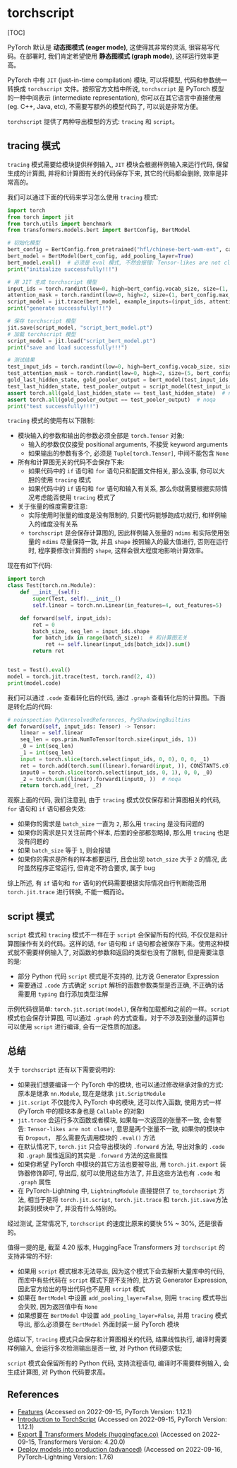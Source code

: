 # torchscript

[TOC]

PyTorch 默认是 **动态图模式 (eager mode)**, 这使得其非常的灵活, 很容易写代码。在部署时, 我们肯定希望使用 **静态图模式 (graph mode)**, 这样运行效率更高。

PyTorch 中有 `JIT` (just-in-time compilation) 模块, 可以将模型, 代码和参数统一转换成 `torchscript` 文件。按照官方文档中所说, `torchscript` 是 PyTorch 模型的一种中间表示 (intermediate representation), 你可以在其它语言中直接使用 (eg. C++, Java, etc), 不需要写额外的模型代码了, 可以说是非常方便。

`torchscript` 提供了两种导出模型的方式: `tracing` 和 `script`。

## tracing 模式

`tracing` 模式需要给模块提供样例输入, `JIT` 模块会根据样例输入来运行代码, 保留生成的计算图, 并将和计算图有关的代码保存下来, 其它的代码都会删除, 效率是非常高的。

我们可以通过下面的代码来学习怎么使用 `tracing` 模式:

```python
import torch
from torch import jit
from torch.utils import benchmark
from transformers.models.bert import BertConfig, BertModel

# 初始化模型
bert_config = BertConfig.from_pretrained("hfl/chinese-bert-wwm-ext", cache_dir="../huggingface_cache", torchscript=True)
bert_model = BertModel(bert_config, add_pooling_layer=True)
bert_model.eval()  # 必须是 eval 模式, 不然会报错: Tensor-likes are not close!
print("initialize successfully!!!")

# 用 JIT 生成 torchscript 模型
input_ids = torch.randint(low=0, high=bert_config.vocab_size, size=(1, bert_config.max_position_embeddings, ))
attention_mask = torch.randint(low=0, high=2, size=(1, bert_config.max_position_embeddings, ))
script_model = jit.trace(bert_model, example_inputs=(input_ids, attention_mask))
print("generate successfully!!!")

# 保存 torchscript 模型
jit.save(script_model, "script_bert_model.pt")
# 加载 torchscript 模型
script_model = jit.load("script_bert_model.pt")
print("save and load successfully!!!")

# 测试结果
test_input_ids = torch.randint(low=0, high=bert_config.vocab_size, size=(5, bert_config.max_position_embeddings))
test_attention_mask = torch.randint(low=0, high=2, size=(5, bert_config.max_position_embeddings))
gold_last_hidden_state, gold_pooler_output = bert_model(test_input_ids, test_attention_mask)
test_last_hidden_state, test_pooler_output = script_model(test_input_ids, test_attention_mask)
assert torch.all(gold_last_hidden_state == test_last_hidden_state)  # noqa
assert torch.all(gold_pooler_output == test_pooler_output)  # noqa
print("test successfully!!!")
```

`tracing` 模式的使用有以下限制:

+ 模块输入的参数和输出的参数必须全部是 `torch.Tensor` 对象:
  + 输入的参数仅仅接受 positional arguments, 不接受 keyword arguments
  + 如果输出的参数有多个, 必须是 `Tuple[torch.Tensor]`, 中间不能包含 `None`
+ 所有和计算图无关的代码不会保存下来:
  + 如果代码中的 `if` 语句和 `for` 语句只和配置文件相关, 那么没事, 你可以大胆的使用 `tracing` 模式
  + 如果代码中的 `if` 语句和 `for` 语句和输入有关系, 那么你就需要根据实际情况考虑能否使用 `tracing` 模式了
+ 关于张量的维度需要注意:
  + 实际使用时张量的维度是没有限制的, 只要代码能够跑成功就行, 和样例输入的维度没有关系
  + `torchscript` 是会保存计算图的, 因此样例输入张量的 `ndims` 和实际使用张量的 `ndims` 尽量保持一致, 并且 `shape` 按照输入的最大值进行, 否则在运行时, 程序要修改计算图的 `shape`, 这样会很大程度地影响计算效率。

现在有如下代码:

```python
import torch
class Test(torch.nn.Module):
    def __init__(self):
        super(Test, self).__init__()
        self.linear = torch.nn.Linear(in_features=4, out_features=5)

    def forward(self, input_ids):
        ret = 0
        batch_size, seq_len = input_ids.shape
        for batch_idx in range(batch_size):  # 和计算图无关
            ret += self.linear(input_ids[batch_idx]).sum()
        return ret


test = Test().eval()
model = torch.jit.trace(test, torch.rand(2, 4))
print(model.code)
```

我们可以通过 `.code` 查看转化后的代码, 通过 `.graph` 查看转化后的计算图。下面是转化后的代码:

```python
# noinspection PyUnresolvedReferences, PyShadowingBuiltins
def forward(self, input_ids: Tensor) -> Tensor:
    linear = self.linear
    seq_len = ops.prim.NumToTensor(torch.size(input_ids, 1))
    _0 = int(seq_len)
    _1 = int(seq_len)
    input = torch.slice(torch.select(input_ids, 0, 0), 0, 0, _1)
    ret = torch.add(torch.sum((linear).forward(input, )), CONSTANTS.c0)  # noqa 
    input0 = torch.slice(torch.select(input_ids, 0, 1), 0, 0, _0)
    _2 = torch.sum((linear).forward1(input0, ))  # noqa 
    return torch.add_(ret, _2)
```

观察上面的代码, 我们注意到, 由于 `tracing` 模式仅仅保存和计算图相关的代码, `for` 语句和 `if` 语句都会失效:

+ 如果你的需求是 `batch_size` 一直为 `2`, 那么用 `tracing` 是没有问题的
+ 如果你的需求是只关注前两个样本, 后面的全部都忽略掉, 那么用 `tracing` 也是没有问题的
+ 如果 `batch_size` 等于 `1`, 则会报错
+ 如果你的需求是所有的样本都要运行, 且会出现 `batch_size` 大于 `2` 的情况, 此时虽然程序正常运行, 但肯定不符合要求, 属于 bug

综上所述, 有 `if` 语句和 `for` 语句的代码需要根据实际情况自行判断能否用 `torch.jit.trace` 进行转换, 不能一概而论。

## script 模式

`script` 模式和 `tracing` 模式不一样在于 `script` 会保留所有的代码, 不仅仅是和计算图操作有关的代码。这样的话, `for` 语句和 `if` 语句都会被保存下来。使用这种模式就不需要样例输入了, 对函数的参数和返回的类型也没有了限制, 但是需要注意的是:

+ 部分 Python 代码 `script` 模式是不支持的, 比方说 Generator Expression
+ 需要通过 `.code` 方式确定 `script` 解析的函数参数类型是否正确, 不正确的话需要用 `typing` 自行添加类型注解

示例代码很简单: `torch.jit.script(model)`, 保存和加载都和之前的一样。`script` 模式也会保存计算图, 可以通过 `.graph` 的方式查看。对于不涉及到张量的运算也可以使用 `script` 进行编译, 会有一定性质的加速。

## 总结

关于 `torchscript` 还有以下需要说明的:

+ 如果我们想要编译一个 PyTorch 中的模块, 也可以通过修改继承对象的方式: 原本是继承 `nn.Module`, 现在是继承 `jit.ScriptModule`
+ `jit.script` 不仅能传入 PyTorch 中的模块, 还可以传入函数, 使用方式一样 (PyTorch 中的模块本身也是 `Callable` 的对象)
+ `jit.trace` 会运行多次函数或者模块, 如果每一次返回的张量不一致, 会有警告: `Tensor-likes are not close!`, 意思是两个张量不一致, 如果你的模块中有 `Dropout`， 那么需要先调用模块的 `.eval()` 方法
+ 在默认情况下, `torch.jit` 只会导出模块的 `.forward` 方法, 导出对象的 `.code` 和 `.graph` 属性返回的其实是 `.forward` 方法的这些属性
+ 如果你希望 PyTorch 中模块的其它方法也要被导出, 用 `torch.jit.export` 装饰器修饰即可, 导出后, 就可以使用这些方法了, 并且这些方法也有 `.code` 和 `.graph` 属性
+ 在 PyTorch-Lightning 中, `LightningModule` 直接提供了 `to_torchscript` 方法, 相当于是将 `torch.jit.script`, `torch.jit.trace` 和 `torch.jit.save`方法封装到模块中了, 并没有什么特别的。

经过测试, 正常情况下, `torchscript` 的速度比原来的要快 5% ~ 30%, 还是很香的。

值得一提的是, 截至 4.20 版本, HuggingFace Transformers 对 `torchscript` 的支持非常的不好:

+ 如果用 `script` 模式根本无法导出, 因为这个模式下会去解析大量库中的代码, 而库中有些代码在 `script` 模式下是不支持的, 比方说 Generator Expression, 因此官方给出的导出代码也不是用 `script` 模式
+ 如果在 `BertModel` 中设置 `add_pooling_layer=False`, 则用 `tracing` 模式导出会失败, 因为返回值中有 `None`
+ 如果想要在 `BertModel` 中设置 `add_pooling_layer=False`, 并用 `tracing` 模式导出, 那么必须要在 `BertModel` 外面封装一层 PyTorch 模块

总结以下, `tracing` 模式只会保存和计算图相关的代码, 结果线性执行, 编译时需要样例输入, 会运行多次检测输出是否一致, 对 Python 代码要求低;

`script` 模式会保留所有的 Python 代码, 支持流程语句, 编译时不需要样例输入, 会生成计算图, 对 Python 代码要求高。

## References

+ [Features](https://pytorch.org/features/) (Accessed on 2022-09-15, PyTorch Version: 1.12.1)
+ [Introduction to TorchScript](https://pytorch.org/tutorials/beginner/Intro_to_TorchScript_tutorial.html#basics-of-torchscript) (Accessed on 2022-09-15, PyTorch Version: 1.12.1)
+ [Export 🤗 Transformers Models (huggingface.co)](https://huggingface.co/docs/transformers/main/en/serialization#torchscript) (Accessed on 2022-09-15, Transformers Version: 4.20.0)
+ [Deploy models into production (advanced)](https://pytorch-lightning.readthedocs.io/en/stable/deploy/production_advanced_2.html) (Accessed on 2022-09-16, PyTorch-Lightning Version: 1.7.6)
